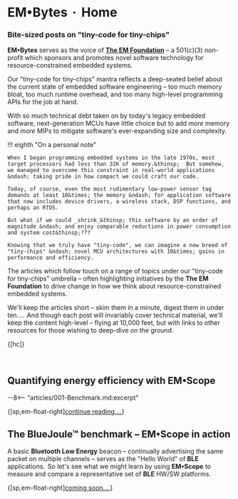 # EM&bull;Bytes &thinsp;**&#183;**&thinsp; Home

<script src="extra-home.js" defer></script>

### Bite-sized posts on "tiny-code for tiny-chips"

**EM&bull;Bytes** serves as the voice of [**The EM Foundation**](#) &ndash; a 501(c)(3) non-profit which sponsors and promotes novel software technology for resource-constrained embedded systems.

Our "tiny-code for tiny-chips" mantra reflects a deep-seated belief about the current state of embedded software engineering &ndash; too much memory bloat, too much runtime overhead, and too many high-level programming APIs for the job at hand.

With so much technical debt taken on by today's legacy embedded software, next-generation MCUs have little choice but to add _more_ memory and _more_ MIPs to mitigate software's ever-expanding size and complexity.

!!! eighth "On a personal note"

    When I began programming embedded systems in the late 1970s, most target processors had less than 32K of memory.&thinsp;  But somehow, we managed to overcome this constraint in real-world applications &ndash; taking pride in how compact we could craft our code.

    Today, of course, even the most rudimentary low-power sensor tag demands at least 10&times; the memory &ndash; for application software that now includes device drivers, a wireless stack, DSP functions, and perhaps an RTOS.

    But what if we could _shrink_&thinsp; this software by an order of magnitude &ndash; and enjoy comparable reductions in power consumption and system cost&thinsp;???
    
    Knowing that we truly have "tiny-code", we can imagine a new breed of "tiny-chips" &ndash; novel MCU architectures with 10&times; gains in performance and efficiency.

The articles which follow touch on a range of topics under our "tiny-code for tiny-chips" umbrella &ndash; often highlighting initiatives by the **The EM Foundation** to drive change in how we think about resource-constrained embedded systems.

We'll keep the articles short &ndash; skim them in a minute, digest them in under ten....&thinsp;  And though each post will invariably cover technical material, we'll keep the content high-level &ndash; flying at 10,000 feet, but with links to other resources for those wishing to deep-dive on the ground.

{[hc]}

<br>

## Quantifying energy efficiency with EM&bull;Scope

--8<-- "articles/001-Benchmark.md:excerpt"

{[sp,em-float-right][continue reading....](articles/001-Benchmark.md)}
<br>

## The BlueJoule&trade; benchmark &ndash; EM&bull;Scope in action

A basic **Bluetooth Low Energy** beacon &ndash; continually advertising the same packet on multiple channels &ndash; serves as the "Hello World" of **BLE** applications.&thinsp; So let's see what we might learn by using **EM&bull;Scope** to measure and compare a representative set of **BLE** HW/SW platforms.

{[sp,em-float-right][coming soon....](#)}
<br>
